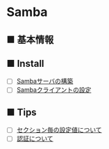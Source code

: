 # Samba
## ■ 基本情報
## ■ Install
- [ ] [Sambaサーバの構築]()
- [ ] [Sambaクライアントの設定]()
## ■ Tips
- [ ] [セクション毎の設定値について]()
- [ ] [認証について]()
